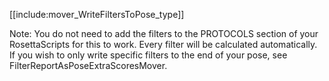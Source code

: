 [[include:mover_WriteFiltersToPose_type]]

Note: You do not need to add the filters to the PROTOCOLS section of your RosettaScripts for this to work. Every filter will be calculated automatically. If you wish to only write specific filters to the end of your pose, see FilterReportAsPoseExtraScoresMover. 